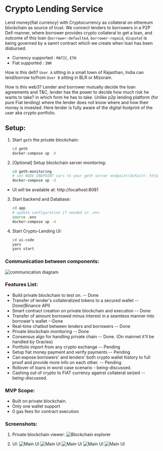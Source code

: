 # Crypto Lending Service

Lend money(fiat currency) with Cryptocurrency as collateral on ethereum blockchain as source of trust.
We connect lenders to borrowers in a P2P Defi manner, where borrower provides crypto collateral to get a loan, and outcome of this loan (`borrower-defaulted`, `borrower-repaid`, `dispute`) is being governed by a samrt contract which we create when loan has been disbursed.

- Currency supported : `MATIC`, `ETH`
- Fiat supported : `INR`

How is this defi?
`User A` sitting in a small town of Rajasthan, India can lend/borrow to/from `User B` sitting in BLR or Mizoram.

How is this web3?
Lender and borrower mutually decide the loan agreements and T&C, lender has the power to decide how much risk he wants to take? in which form he has to take. Unlike p2p lending platform (for pure Fiat lending) where the lender does not know where and how their money is invested. Here lender is fully aware of the digital footprint of the user aka crypto portfolio.

## Setup:
1. Start `geth` the private blockchain:
    ```sh
    cd geth
    docker-compose up -d
    ```
2. [Optional] Setup blockchain server monitoring:
    ```sh
    cd geth-monitoring
    # set NODE_ENDPOINT vars to your geth server endpoint(default: http://localhost:8545)
    docker-compose up -d
    ```
- UI will be available at: http://localhost:8081

3. Start backend and Database:
    ```sh
    cd app
    # update configuration if needed in .env
    source .env
    docker-compose up -d
    ```

4. Start Crypto-Lending UI:
    ```sh
    cd ui-code 
    yarn
    yarn start
    ```

### Communication between components:
![communication diagram](./static/crypto-lending-comm.png)


### Features List:
- Build private blockchain to test on. -- Done
- Transfer of lender's collateralized tokens to a secured wallet -- Done(Binance API)
- Smart contract creation on private blockchain and execution -- Done
- Transfer of amount borrowed minus interest in a seamless manner into borrower's wallet --Done
- Real-time chatbot between lenders and borrowers -- Done
- Private blockchain monitoring -- Done
- Consensus algo for handling private chain -- Done. (On mainnet it'll be handled by Oracles)
- Portfolio import from any crypto exchange -- Pending
- Setup fiat money payment and verify payments -- Pending
- Can expose borrowers' and lenders' both crypto wallet history to full proof and provide more info on each other. -- Pending
- Rollover of loans in worst case scenario - being-discussed.
- Cashing out of crypto to FIAT currency against collateral seized -- being-discussed.

### MVP Scope:
- Built on private blockchain.
- Only one wallet support
- 0 gas fees for contract execution


### Screenshots:
1. Private blockchain viewer:
![Blockchain explorer](./static/blockchain-explorer.png)

2. UI:
![Main UI](./static/crypto-lending-ui5.png)
![Main UI](./static/crypto-lending-ui4.png)
![Main UI](./static/crypto-lending-ui3.png)
![Main UI](./static/crypto-lending-ui2.png)
![Main UI](./static/crypto-lending-ui1.png)



